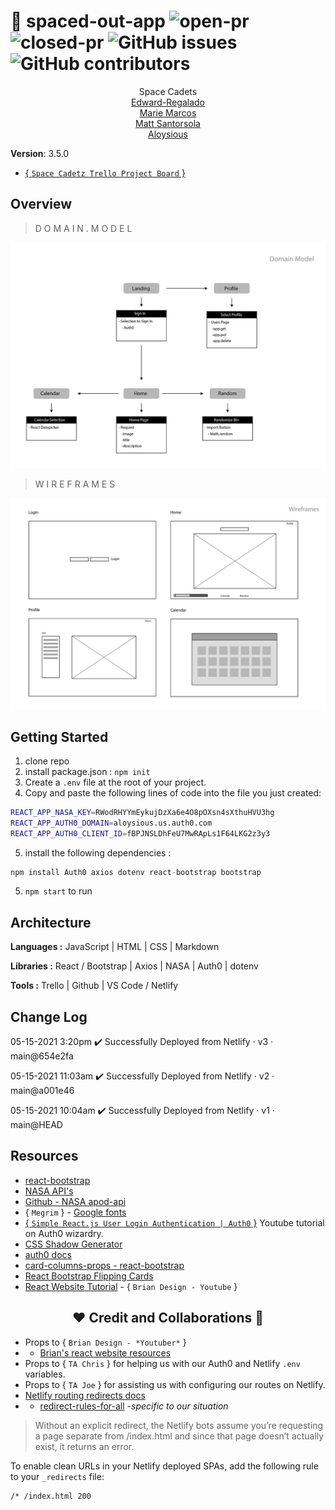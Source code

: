 # 🚀 spaced-out-app ![open-pr](https://img.shields.io/github/issues-pr-raw/space-cadetz/spaced-out-app) ![closed-pr](https://img.shields.io/github/issues-pr-closed/space-cadetz/spaced-out-app) ![GitHub issues](https://img.shields.io/github/issues/space-cadetz/spaced-out-app) ![GitHub contributors](https://img.shields.io/github/contributors/space-cadetz/spaced-out-app?style=plastic)

<div align="center">
<a>Space Cadets</a>
<br>
<a href="https://github.com/Edward-Regalado">Edward-Regalado</a>
<br>
<a href="https://github.com/Mmarcos01">Marie Marcos</a>
<br>
<a href="https://github.com/santorsm">Matt Santorsola</a>
<br>
<a href="https://github.com/AL0YSI0US">Aloysious</a>
<br>
</div>

**Version**: 3.5.0

+ [{ `Space Cadetz Trello Project Board` }](https://trello.com/b/okT7xSTD/spaced-out)

## Overview

<!-- Provide a high level overview of what this application is and why you are building it, beyond the fact that it's an assignment for this class. (i.e. What's your problem domain?) -->

> D O M A I N . M O D E L

![](https://github.com/space-cadetz/spaced-out-app/blob/main/resources/domain-model.PNG?raw=true)

> W I R E F R A M E S

![](https://github.com/space-cadetz/spaced-out-app/blob/main/resources/wireframes.PNG?raw=true)

## Getting Started
<!-- What are the steps that a user must take in order to build this app on their own machine and get it running? -->

1. clone repo
2. install package.json : `npm init`
3. Create a `.env` file at the root of your project.
4. Copy and paste the following lines of code into the file you just created:

```bash
REACT_APP_NASA_KEY=RWodRHYYmEykujDzXa6e4O8pOXsn4sXthuHVU3hg
REACT_APP_AUTH0_DOMAIN=aloysious.us.auth0.com
REACT_APP_AUTH0_CLIENT_ID=fBPJNSLDhFeU7MwRApLs1F64LKG2z3y3
````

5. install the following dependencies :

````javascript
npm install Auth0 axios dotenv react-bootstrap bootstrap
````

5. `npm start` to run

<!-- What are the steps that a user must take in order to build this app on their own machine and get it running? -->

## Architecture
<!-- Provide a detailed description of the application design. What technologies (languages, libraries, etc) you're using, and any other relevant design information. -->

**Languages :** JavaScript | HTML | CSS | Markdown

**Libraries :**  React / Bootstrap | Axios | NASA | Auth0 | dotenv

**Tools :** Trello | Github | VS Code / Netlify


## Change Log
<!-- Use this area to document the iterative changes made to your application as each feature is successfully implemented. Use time stamps. Here's an example:
01-01-2001 4:59pm - Application now has a fully-functional express server, with a GET route for the location resource. 
-->

05-15-2021 3:20pm ✔️ Successfully Deployed from Netlify · v3 · main@654e2fa

05-15-2021 11:03am ✔️ Successfully Deployed from Netlify · v2 · main@a001e46

05-15-2021 10:04am ✔️ Successfully Deployed from Netlify · v1 · main@HEAD

## Resources

+ [react-bootstrap](https://react-bootstrap.github.io/layout/grid/)
+ [NASA API's](https://api.nasa.gov/)
+ [Github - NASA apod-api](https://github.com/nasa/apod-api)
+ { `Megrim` } - [Google fonts](https://fonts.google.com/specimen/Megrim#standard-styles)
+ [{ `Simple React.js User Login Authentication | Auth0` }](https://www.youtube.com/watch?v=MqczHS3Z2bc) Youtube tutorial on Auth0 wizardry.
+ [CSS Shadow Generator](https://cssgenerator.org/box-shadow-css-generator.html)
+ [auth0 docs](https://auth0.com/docs/libraries/auth0-react)
+ [card-columns-props - react-bootstrap](https://react-bootstrap.github.io/components/cards/#card-columns-props)
+ [React Bootstrap Flipping Cards](https://mdbootstrap.com/plugins/react/flipping-cards/)
+ [React Website Tutorial](https://www.youtube.com/watch?v=I2UBjN5ER4s) - { `Brian Design - Youtube` }

<h2 align="center">❤️ Credit and Collaborations 👥</h2>

+ Props to { `Brian Design - *Youtuber*` } 
+  + [Brian's react website resources](https://github.com/briancodex/react-website-v1)
+ Props to { `TA Chris` } for helping us with our Auth0 and Netlify `.env` variables.
+ Props to { `TA Joe` } for assisting us with configuring our routes on Netlify.
+ [Netlify routing redirects docs](https://docs.netlify.com/routing/redirects/) 
+  + [redirect-rules-for-all](https://www.netlify.com/blog/2019/01/16/redirect-rules-for-all-how-to-configure-redirects-for-your-static-site/) -*specific to our situation* 

> Without an explicit redirect, the Netlify bots assume you’re requesting a page separate 
> from /index.html and since that page doesn’t actually exist, it returns an error. 

To enable clean URLs in your Netlify deployed SPAs, add the following rule to your `_redirects` file:

````bash
/* /index.html 200
````
